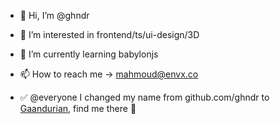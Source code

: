 - 👋 Hi, I’m @ghndr
- 👀 I’m interested in frontend/ts/ui-design/3D
- 🌱 I’m currently learning babylonjs
- 📫 How to reach me → mahmoud@envx.co

- ✅ @everyone I changed my name from github.com/ghndr to [Gaandurian](github.com/Gaandurian), find me there 👋
